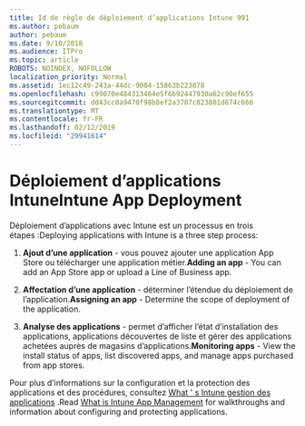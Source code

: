 ```yaml
---
title: Id de règle de déploiement d’applications Intune 991
ms.author: pebaum
author: pebaum
ms.date: 9/10/2018
ms.audience: ITPro
ms.topic: article
ROBOTS: NOINDEX, NOFOLLOW
localization_priority: Normal
ms.assetid: 1ec12c49-243a-44dc-9084-15863b223078
ms.openlocfilehash: c99070e484313464e5f6b92447930a62c90ef655
ms.sourcegitcommit: dd43cc0a9470f98b8ef2a3787c823801d674c666
ms.translationtype: MT
ms.contentlocale: fr-FR
ms.lasthandoff: 02/12/2019
ms.locfileid: "29941614"
---
```

# <a name="intune-app-deployment"></a><span data-ttu-id="ece90-102">Déploiement d’applications Intune</span><span class="sxs-lookup"><span data-stu-id="ece90-102">Intune App Deployment</span></span>

<span data-ttu-id="ece90-103">Déploiement d’applications avec Intune est un processus en trois étapes :</span><span class="sxs-lookup"><span data-stu-id="ece90-103">Deploying applications with Intune is a three step process:</span></span>
  
1. <span data-ttu-id="ece90-104">**Ajout d’une application** - vous pouvez ajouter une application App Store ou télécharger une application métier.</span><span class="sxs-lookup"><span data-stu-id="ece90-104">**Adding an app** - You can add an App Store app or upload a Line of Business app.</span></span> 
    
2. <span data-ttu-id="ece90-105">**Affectation d’une application** - déterminer l’étendue du déploiement de l’application.</span><span class="sxs-lookup"><span data-stu-id="ece90-105">**Assigning an app** - Determine the scope of deployment of the application.</span></span> 
    
3. <span data-ttu-id="ece90-106">**Analyse des applications** - permet d’afficher l’état d’installation des applications, applications découvertes de liste et gérer des applications achetées auprès de magasins d’applications.</span><span class="sxs-lookup"><span data-stu-id="ece90-106">**Monitoring apps** - View the install status of apps, list discovered apps, and manage apps purchased from app stores.</span></span> 
    
<span data-ttu-id="ece90-107">Pour plus d’informations sur la configuration et la protection des applications et des procédures, consultez [What ' s Intune gestion des applications](https://docs.microsoft.com/intune/app-management) .</span><span class="sxs-lookup"><span data-stu-id="ece90-107">Read [What is Intune App Management](https://docs.microsoft.com/intune/app-management) for walkthroughs and information about configuring and protecting applications.</span></span> 
  

